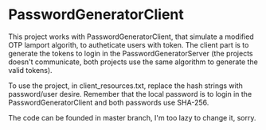 # PasswordGeneratorClient

This project works with PasswordGeneratorClient, that simulate a modified OTP lamport algorith, to autheticate users with token.
The client part is to generate the tokens to login in the PasswordGeneratorServer (the projects doesn't communicate, both projects
use the same algorithm to generate the valid tokens).

To use the project, in client_resources.txt, replace the hash strings with password/user desire. Remember that the local password is to
login in the PasswordGeneratorClient and both passwords use SHA-256.

The code can be founded in master branch, I'm too lazy to change it, sorry.
